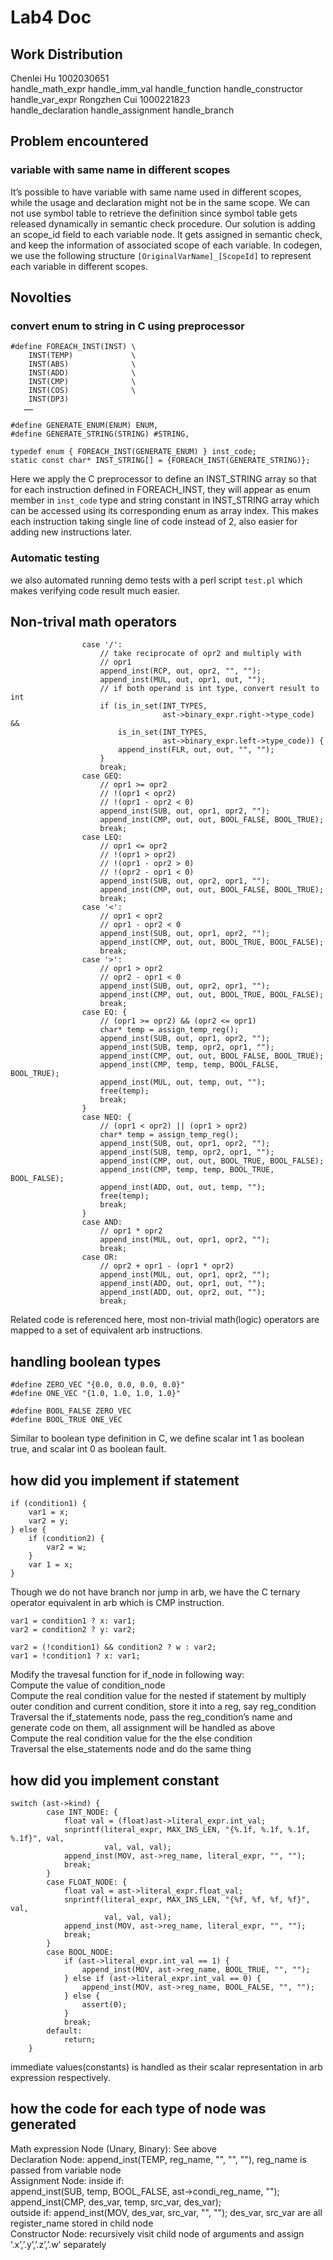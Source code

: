 # Lab4 Doc
## Work Distribution
Chenlei Hu 1002030651   
handle_math_expr
handle_imm_val
handle_function
handle_constructor
handle_var_expr
Rongzhen Cui 1000221823  
handle_declaration
handle_assignment
handle_branch


## Problem encountered
### variable with same name in different scopes
It’s possible to have variable with same name used in different scopes, while the usage and declaration might not be in the same scope. We can not use symbol table to retrieve the definition since symbol table gets released dynamically in semantic check procedure. Our solution is adding an scope_id field to each variable node. It gets assigned in semantic check, and keep the information of associated scope of each variable. In codegen, we use the following structure `[OriginalVarName]_[ScopeId]` to represent each variable in different scopes.

## Novolties
### convert enum to string in C using preprocessor
```
#define FOREACH_INST(INST) \
    INST(TEMP)             \
    INST(ABS)              \
    INST(ADD)              \
    INST(CMP)              \
    INST(COS)              \
    INST(DP3)              
   ……

#define GENERATE_ENUM(ENUM) ENUM,
#define GENERATE_STRING(STRING) #STRING,

typedef enum { FOREACH_INST(GENERATE_ENUM) } inst_code;
static const char* INST_STRING[] = {FOREACH_INST(GENERATE_STRING)};
```
Here we apply the C preprocessor to define an INST_STRING array so that for each instruction defined in FOREACH_INST, they will appear as enum member in `inst_code` type and string constant in INST_STRING array which can be accessed using its corresponding enum as array index. This makes each instruction taking single line of code instead of 2, also easier for adding new instructions later.

### Automatic testing
we also automated running demo tests with a perl script `test.pl` which makes verifying code result much easier.

## Non-trival math operators
```
                case '/':
                    // take reciprocate of opr2 and multiply with
                    // opr1
                    append_inst(RCP, out, opr2, "", "");
                    append_inst(MUL, out, opr1, out, "");
                    // if both operand is int type, convert result to int
                    if (is_in_set(INT_TYPES,
                                  ast->binary_expr.right->type_code) &&
                        is_in_set(INT_TYPES,
                                  ast->binary_expr.left->type_code)) {
                        append_inst(FLR, out, out, "", "");
                    }
                    break;
                case GEQ:
                    // opr1 >= opr2
                    // !(opr1 < opr2)
                    // !(opr1 - opr2 < 0)
                    append_inst(SUB, out, opr1, opr2, "");
                    append_inst(CMP, out, out, BOOL_FALSE, BOOL_TRUE);
                    break;
                case LEQ:
                    // opr1 <= opr2
                    // !(opr1 > opr2)
                    // !(opr1 - opr2 > 0)
                    // !(opr2 - opr1 < 0)
                    append_inst(SUB, out, opr2, opr1, "");
                    append_inst(CMP, out, out, BOOL_FALSE, BOOL_TRUE);
                    break;
                case '<':
                    // opr1 < opr2
                    // opr1 - opr2 < 0
                    append_inst(SUB, out, opr1, opr2, "");
                    append_inst(CMP, out, out, BOOL_TRUE, BOOL_FALSE);
                    break;
                case '>':
                    // opr1 > opr2
                    // opr2 - opr1 < 0
                    append_inst(SUB, out, opr2, opr1, "");
                    append_inst(CMP, out, out, BOOL_TRUE, BOOL_FALSE);
                    break;
                case EQ: {
                    // (opr1 >= opr2) && (opr2 <= opr1)
                    char* temp = assign_temp_reg();
                    append_inst(SUB, out, opr1, opr2, "");
                    append_inst(SUB, temp, opr2, opr1, "");
                    append_inst(CMP, out, out, BOOL_FALSE, BOOL_TRUE);
                    append_inst(CMP, temp, temp, BOOL_FALSE, BOOL_TRUE);
                    append_inst(MUL, out, temp, out, "");
                    free(temp);
                    break;
                }
                case NEQ: {
                    // (opr1 < opr2) || (opr1 > opr2)
                    char* temp = assign_temp_reg();
                    append_inst(SUB, out, opr1, opr2, "");
                    append_inst(SUB, temp, opr2, opr1, "");
                    append_inst(CMP, out, out, BOOL_TRUE, BOOL_FALSE);
                    append_inst(CMP, temp, temp, BOOL_TRUE, BOOL_FALSE);
                    append_inst(ADD, out, out, temp, "");
                    free(temp);
                    break;
                }
                case AND:
                    // opr1 * opr2
                    append_inst(MUL, out, opr1, opr2, "");
                    break;
                case OR:
                    // opr2 + opr1 - (opr1 * opr2)
                    append_inst(MUL, out, opr1, opr2, "");
                    append_inst(ADD, out, opr1, out, "");
                    append_inst(ADD, out, opr2, out, "");
                    break;
```
Related code is referenced here, most non-trivial math(logic) operators are mapped to a set of equivalent arb instructions.


## handling boolean types
```
#define ZERO_VEC "{0.0, 0.0, 0.0, 0.0}"
#define ONE_VEC "{1.0, 1.0, 1.0, 1.0}"

#define BOOL_FALSE ZERO_VEC
#define BOOL_TRUE ONE_VEC
```
Similar to boolean type definition in C, we define scalar int 1 as boolean true, and scalar int 0 as boolean fault. 

## how did you implement if statement
```
if (condition1) {
    var1 = x;
    var2 = y;
} else {
    if (condition2) {
        var2 = w;
    }
    var 1 = x;
}
```
Though we do not have branch nor jump in arb, we have the C ternary operator equivalent in arb which is CMP instruction. 
```
var1 = condition1 ? x: var1;
var2 = condition2 ? y: var2;

var2 = (!condition1) && condition2 ? w : var2;
var1 = !condition1 ? x: var1;
```

Modify the travesal function for if_node in following way:  
Compute the value of condition_node  
Compute the real condition value for the nested if statement by multiply outer condition and current condition, store it into a reg, say reg_condition  
Traversal the if_statements node, pass the reg_condition’s name and generate code on them, all assignment will be handled as above  
Compute the real condition value for the the else condition  
Traversal the else_statements node and do the same thing  



## how did you implement constant
```
switch (ast->kind) {
        case INT_NODE: {
            float val = (float)ast->literal_expr.int_val;
            snprintf(literal_expr, MAX_INS_LEN, "{%.1f, %.1f, %.1f, %.1f}", val,
                     val, val, val);
            append_inst(MOV, ast->reg_name, literal_expr, "", "");
            break;
        }
        case FLOAT_NODE: {
            float val = ast->literal_expr.float_val;
            snprintf(literal_expr, MAX_INS_LEN, "{%f, %f, %f, %f}", val,
                     val, val, val);
            append_inst(MOV, ast->reg_name, literal_expr, "", "");
            break;
        }
        case BOOL_NODE:
            if (ast->literal_expr.int_val == 1) {
                append_inst(MOV, ast->reg_name, BOOL_TRUE, "", "");
            } else if (ast->literal_expr.int_val == 0) {
                append_inst(MOV, ast->reg_name, BOOL_FALSE, "", "");
            } else {
                assert(0);
            }
            break;
        default:
            return;
    }
```
immediate values(constants) is handled as their scalar representation in arb expression respectively. 

## how the code for each type of node was generated  
Math expression Node (Unary, Binary): See above  
Declaration Node: append_inst(TEMP, reg_name, "", "", ""), reg_name is passed from variable node   
Assignment Node: 
inside if:         
append_inst(SUB, temp, BOOL_FALSE, ast->condi_reg_name, "");    append_inst(CMP, des_var, temp, src_var, des_var);  
outside if:
append_inst(MOV, des_var, src_var, "", "");
des_var, src_var are all register_name stored in child node  
Constructor Node: recursively visit child node of arguments and assign ‘.x’,’.y’,’.z’,’.w’ separately


